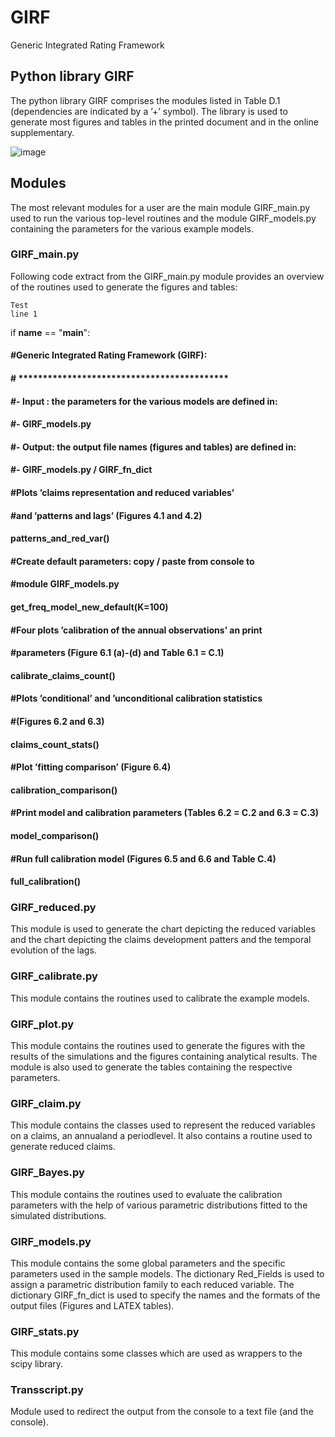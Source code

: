 # GIRF
Generic Integrated Rating Framework

## Python library GIRF
The python library GIRF comprises the modules listed in Table D.1 (dependencies are indicated by a ’+’ symbol). The library is used to generate most figures and tables in the printed document and in the online supplementary.

![image](https://github.com/Steivan/GIRF/assets/87634614/d6b37781-4ca4-4715-84a8-451840c29cec)

## Modules
The most relevant modules for a user are the main module GIRF_main.py used to run the various top-level routines and the module GIRF_models.py containing the parameters for the various example models.

### GIRF_main.py
Following code extract from the GIRF_main.py module provides an overview of the routines used to generate the figures and tables:

    Test
    line 1

 if __name__ == "__main__":
#### #Generic Integrated Rating Framework (GIRF):
#### # *******************************************
#### #- Input : the parameters for the various models are defined in:
#### #- GIRF_models.py
#### #- Output: the output file names (figures and tables) are defined in:
#### #- GIRF_models.py / GIRF_fn_dict
#### #Plots ’claims representation and reduced variables’
#### #and ’patterns and lags’ (Figures 4.1 and 4.2)
#### patterns_and_red_var()
#### #Create default parameters: copy / paste from console to
#### #module GIRF_models.py
#### get_freq_model_new_default(K=100)
#### #Four plots ’calibration of the annual observations’ an print
#### #parameters (Figure 6.1 (a)-(d) and Table 6.1 = C.1)
#### calibrate_claims_count()
#### #Plots ’conditional’ and ’unconditional calibration statistics
#### #(Figures 6.2 and 6.3)
#### claims_count_stats()
#### #Plot ’fitting comparison’ (Figure 6.4)
#### calibration_comparison()
#### #Print model and calibration parameters (Tables 6.2 = C.2 and 6.3 = C.3)
#### model_comparison()
#### #Run full calibration model (Figures 6.5 and 6.6 and Table C.4)
#### full_calibration()

### GIRF_reduced.py
This module is used to generate the chart depicting the reduced variables and the chart depicting the claims development patters and the temporal evolution of the lags.

### GIRF_calibrate.py
This module contains the routines used to calibrate the example models.

### GIRF_plot.py
This module contains the routines used to generate the figures with the results of the simulations and the figures containing analytical results. The module is also used to generate the tables containing the respective parameters.

### GIRF_claim.py
This module contains the classes used to represent the reduced variables on a claims, an annualand a periodlevel. It also contains a routine used to generate reduced claims.

### GIRF_Bayes.py
This module contains the routines used to evaluate the calibration parameters with the help of various parametric distributions fitted to the simulated distributions.

### GIRF_models.py
This module contains the some global parameters and the specific parameters used in the sample models. The dictionary Red_Fields is used to assign a parametric distribution family to each reduced variable. The dictionary GIRF_fn_dict is used to specify the names and the formats of the output files (Figures and LATEX tables).

### GIRF_stats.py
This module contains some classes which are used as wrappers to the scipy library.

### Transscript.py
Module used to redirect the output from the console to a text file (and the console).

